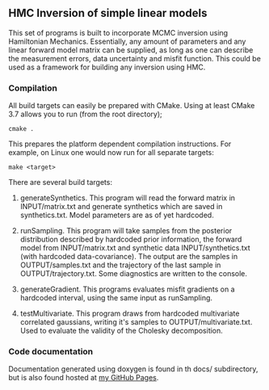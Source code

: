
## HMC Inversion of simple linear models

This set of programs is built to incorporate MCMC inversion using Hamiltonian Mechanics. Essentially, any amount of
parameters and any linear forward model matrix can be supplied, as long as one can describe the measurement errors, data
uncertainty and misfit function. This could be used as a framework for building any inversion using HMC.

### Compilation

All build targets can easily be prepared with CMake. Using at least CMake 3.7 allows you to run (from the
root directory);

```{r, engine='bash', Running CMake}
cmake .
```
This prepares the platform dependent compilation instructions. For example, on Linux one would now run for
 all separate targets:

 ```{r, engine='bash', Building targets}
 make <target>
 ```

There are several build targets:
1. generateSynthetics.
   This program will read the forward matrix in INPUT/matrix.txt and generate synthetics which are saved in synthetics.txt. Model parameters are as of yet hardcoded.

2. runSampling.
   This program will take samples from the posterior distribution described by hardcoded prior information, the forward model from INPUT/matrix.txt and synthetic data INPUT/synthetics.txt (with hardcoded data-covariance). The output are the samples in OUTPUT/samples.txt and the trajectory of the last sample in OUTPUT/trajectory.txt. Some diagnostics are written to the console.

3. generateGradient.
    This programs evaluates misfit gradients on a hardcoded interval, using the same input as runSampling.

4. testMultivariate.
   This program draws from hardcoded multivariate correlated gaussians, writing it's samples to OUTPUT/multivariate.txt. Used to evaluate the validity of the Cholesky decomposition.

### Code documentation

Documentation generated using doxygen is found in th docs/ subdirectory, but is also found hosted at [my GitHub Pages](larsgeb.github.io).
